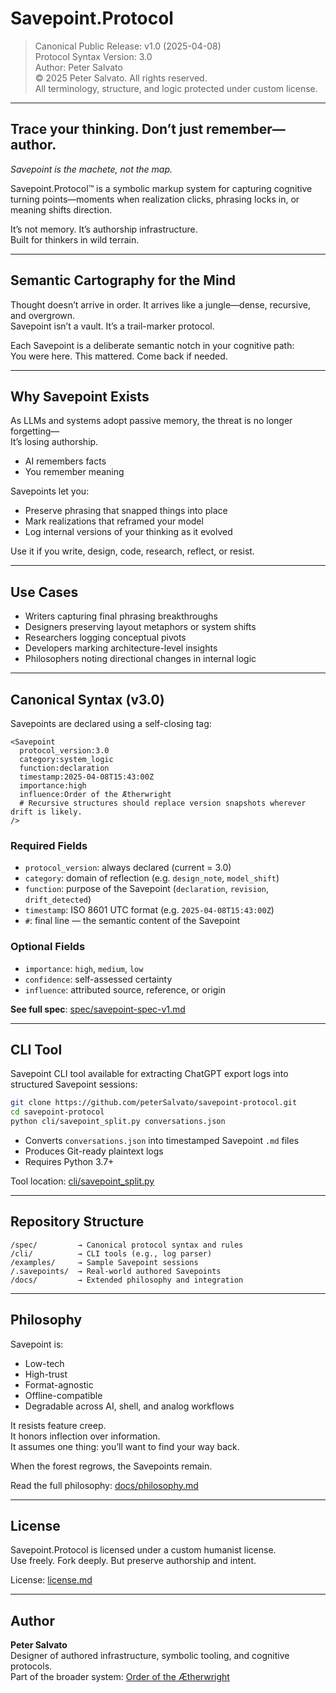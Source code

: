 # Savepoint.Protocol

> Canonical Public Release: v1.0 (2025-04-08)  
> Protocol Syntax Version: 3.0  
> Author: Peter Salvato  
> © 2025 Peter Salvato. All rights reserved.  
> All terminology, structure, and logic protected under custom license.

---

## Trace your thinking. Don’t just remember—author.  
*Savepoint is the machete, not the map.*

Savepoint.Protocol™ is a symbolic markup system for capturing cognitive turning points—moments when realization clicks, phrasing locks in, or meaning shifts direction.

It’s not memory. It’s authorship infrastructure.  
Built for thinkers in wild terrain.

---

## Semantic Cartography for the Mind

Thought doesn’t arrive in order. It arrives like a jungle—dense, recursive, and overgrown.  
Savepoint isn’t a vault. It’s a trail-marker protocol.

Each Savepoint is a deliberate semantic notch in your cognitive path:  
You were here. This mattered. Come back if needed.

---

## Why Savepoint Exists

As LLMs and systems adopt passive memory, the threat is no longer forgetting—  
It’s losing authorship.

- AI remembers facts  
- You remember meaning

Savepoints let you:
- Preserve phrasing that snapped things into place  
- Mark realizations that reframed your model  
- Log internal versions of your thinking as it evolved

Use it if you write, design, code, research, reflect, or resist.

---

## Use Cases

- Writers capturing final phrasing breakthroughs  
- Designers preserving layout metaphors or system shifts  
- Researchers logging conceptual pivots  
- Developers marking architecture-level insights  
- Philosophers noting directional changes in internal logic

---

## Canonical Syntax (v3.0)

Savepoints are declared using a self-closing tag:

```plaintext
<Savepoint
  protocol_version:3.0
  category:system_logic
  function:declaration
  timestamp:2025-04-08T15:43:00Z
  importance:high
  influence:Order of the Ætherwright
  # Recursive structures should replace version snapshots wherever drift is likely.
/>
```

### Required Fields

- `protocol_version`: always declared (current = 3.0)  
- `category`: domain of reflection (e.g. `design_note`, `model_shift`)  
- `function`: purpose of the Savepoint (`declaration`, `revision`, `drift_detected`)  
- `timestamp`: ISO 8601 UTC format (e.g. `2025-04-08T15:43:00Z`)  
- `#`: final line — the semantic content of the Savepoint

### Optional Fields

- `importance`: `high`, `medium`, `low`  
- `confidence`: self-assessed certainty  
- `influence`: attributed source, reference, or origin

**See full spec**: [spec/savepoint-spec-v1.md](spec/savepoint-spec-v1.md)

---

## CLI Tool

Savepoint CLI tool available for extracting ChatGPT export logs into structured Savepoint sessions:

```bash
git clone https://github.com/peterSalvato/savepoint-protocol.git
cd savepoint-protocol
python cli/savepoint_split.py conversations.json
```

- Converts `conversations.json` into timestamped Savepoint `.md` files  
- Produces Git-ready plaintext logs  
- Requires Python 3.7+

Tool location: [cli/savepoint_split.py](cli/savepoint_split.py)

---

## Repository Structure

```text
/spec/         → Canonical protocol syntax and rules  
/cli/          → CLI tools (e.g., log parser)  
/examples/     → Sample Savepoint sessions  
/.savepoints/  → Real-world authored Savepoints  
/docs/         → Extended philosophy and integration
```

---

## Philosophy

Savepoint is:
- Low-tech  
- High-trust  
- Format-agnostic  
- Offline-compatible  
- Degradable across AI, shell, and analog workflows

It resists feature creep.  
It honors inflection over information.  
It assumes one thing: you’ll want to find your way back.

When the forest regrows, the Savepoints remain.

Read the full philosophy: [docs/philosophy.md](docs/philosophy.md)

---

## License

Savepoint.Protocol is licensed under a custom humanist license.  
Use freely. Fork deeply. But preserve authorship and intent.

License: [license.md](license.md)

---

## Author

**Peter Salvato**  
Designer of authored infrastructure, symbolic tooling, and cognitive protocols.  
Part of the broader system: [Order of the Ætherwright](https://github.com/peterSalvato/order-of-the-aetherwright)

